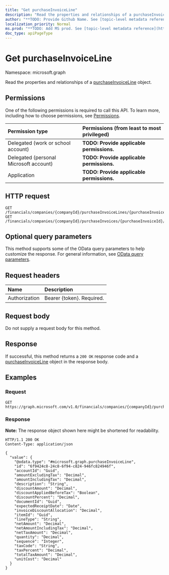 ```yaml
---
title: "Get purchaseInvoiceLine"
description: "Read the properties and relationships of a purchaseInvoiceLine object."
author: "**TODO: Provide Github Name. See [topic-level metadata reference](https://msgo.azurewebsites.net/add/document/guidelines/metadata.html#topic-level-metadata)**"
localization_priority: Normal
ms.prod: "**TODO: Add MS prod. See [topic-level metadata reference](https://msgo.azurewebsites.net/add/document/guidelines/metadata.html#topic-level-metadata)**"
doc_type: apiPageType
---
```


# Get purchaseInvoiceLine
Namespace: microsoft.graph



Read the properties and relationships of a [purchaseInvoiceLine](../resources/purchaseinvoiceline.md) object.

## Permissions
One of the following permissions is required to call this API. To learn more, including how to choose permissions, see [Permissions](/graph/permissions-reference).

|Permission type|Permissions (from least to most privileged)|
|:---|:---|
|Delegated (work or school account)|**TODO: Provide applicable permissions.**|
|Delegated (personal Microsoft account)|**TODO: Provide applicable permissions.**|
|Application|**TODO: Provide applicable permissions.**|

## HTTP request

<!-- {
  "blockType": "ignored"
}
-->
``` http
GET /financials/companies/{companyId}/purchaseInvoiceLines/{purchaseInvoiceLineId}
GET /financials/companies/{companyId}/purchaseInvoices/{purchaseInvoiceId}/purchaseInvoiceLines/{purchaseInvoiceLineId}
```

## Optional query parameters
This method supports some of the OData query parameters to help customize the response. For general information, see [OData query parameters](/graph/query-parameters).

## Request headers
|Name|Description|
|:---|:---|
|Authorization|Bearer {token}. Required.|

## Request body
Do not supply a request body for this method.

## Response

If successful, this method returns a `200 OK` response code and a [purchaseInvoiceLine](../resources/purchaseinvoiceline.md) object in the response body.

## Examples

### Request
<!-- {
  "blockType": "request",
  "name": "get_purchaseinvoiceline"
}
-->
``` http
GET https://graph.microsoft.com/v1.0/financials/companies/{companyId}/purchaseInvoiceLines/{purchaseInvoiceLineId}
```


### Response
**Note:** The response object shown here might be shortened for readability.
<!-- {
  "blockType": "response",
  "truncated": true,
  "@odata.type": "microsoft.graph.purchaseInvoiceLine"
}
-->
``` http
HTTP/1.1 200 OK
Content-Type: application/json

{
  "value": {
    "@odata.type": "#microsoft.graph.purchaseInvoiceLine",
    "id": "6f9424c8-24c8-6f94-c824-946fc824946f",
    "accountId": "Guid",
    "amountExcludingTax": "Decimal",
    "amountIncludingTax": "Decimal",
    "description": "String",
    "discountAmount": "Decimal",
    "discountAppliedBeforeTax": "Boolean",
    "discountPercent": "Decimal",
    "documentId": "Guid",
    "expectedReceiptDate": "Date",
    "invoiceDiscountAllocation": "Decimal",
    "itemId": "Guid",
    "lineType": "String",
    "netAmount": "Decimal",
    "netAmountIncludingTax": "Decimal",
    "netTaxAmount": "Decimal",
    "quantity": "Decimal",
    "sequence": "Integer",
    "taxCode": "String",
    "taxPercent": "Decimal",
    "totalTaxAmount": "Decimal",
    "unitCost": "Decimal"
  }
}
```

